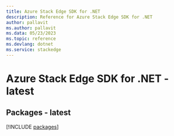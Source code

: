 ```yaml
---
title: Azure Stack Edge SDK for .NET
description: Reference for Azure Stack Edge SDK for .NET
author: pallavit
ms.author: pallavit
ms.data: 05/23/2023
ms.topic: reference
ms.devlang: dotnet
ms.service: stackedge
---
```

# Azure Stack Edge SDK for .NET - latest
## Packages - latest
[!INCLUDE [packages](stack-edge-index.md)]
